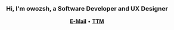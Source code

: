 <div align="center">
  <br>
  <h3>Hi, I'm owozsh, a Software Developer and UX Designer</h3>
  <p>
    <a style="font-weight:bold" href="mailto:owozsh@pm.me">E-Mail</a>
    •
    <a style="font-weight:bold" href="owozsh.github.io/ttm/">TTM</a>
  </p>
  <br>
</div>
